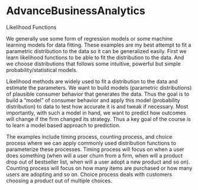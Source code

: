 # AdvanceBusinessAnalytics
 Likelihood Functions

We generally use some form of regression models or some machine learning models for data fitting. These examples are my best attempt to fit a parametric distribution to the data so it can be generalized easily. First we learn likelihood functions to be able to fit the distribution to the data. And we choose distributions that follows some intuitive, powerful but simple probability/statistical models.  

Likelihood methods are widely used to fit a distribution to the data and estimate the parameters.  We want to build models (parametric distributions) of plausible consumer behavior that generates the data. Thus the goal is to build a “model” of consumer behavior and apply this model (probability distribution) to data to test how accurate it is and tweak if necessary. Most importantly, with such a model in hand, we want to predict how outcomes will change if the firm changed its strategy. Thus a key goal of the course is to learn a model based approach to prediction.

The examples include timing process, counting process, and choice process where we can apply commonly used distribution functions to parameterize these processes.  Timing process will focus on when a user does something (when will a user churn from a firm, when will a product drop out of bestseller list, when will a user adopt a new product and so on). Counting process will focus on how many items are purchased or how many users are adopting and so on. Choice process deals with customers choosing a product out of multiple choices.